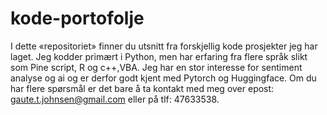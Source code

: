 # kode-portofolje

I dette «repositoriet» finner du utsnitt fra forskjellig kode prosjekter jeg har laget. Jeg kodder primært i Python, men har erfaring fra flere språk slikt som Pine script, R og c++,VBA. Jeg har en stor interesse for sentiment analyse og ai og er derfor godt kjent med Pytorch og Huggingface. Om du har flere spørsmål er det bare å ta kontakt med meg over epost: gaute.t.johnsen@gmail.com  eller på tlf: 47633538.
